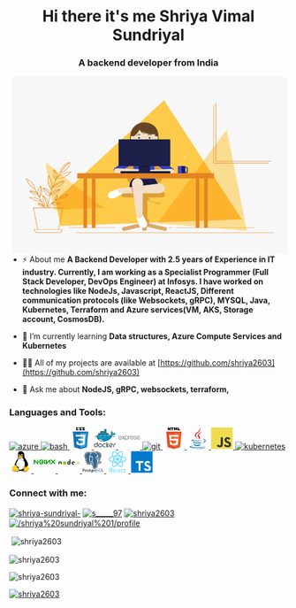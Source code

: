 <h1 align="center">Hi there it's me Shriya Vimal Sundriyal</h1>
<h3 align="center">A backend developer from India</h3>

 <img align="right" alt="GIF" src="https://raw.githubusercontent.com/shriya2603/shriya2603/main/code.gif" width="500" height="320" />

- ⚡ About me **A Backend Developer with 2.5 years of Experience in IT industry. Currently, I am working as a Specialist Programmer (Full Stack Developer, DevOps Engineer) at Infosys. I have worked on technologies like NodeJs, Javascript, ReactJS, Different communication protocols (like Websockets, gRPC), MYSQL,  Java, Kubernetes, Terraform and Azure services(VM, AKS, Storage account, CosmosDB).**

- 🌱 I’m currently learning **Data structures, Azure Compute Services and Kubernetes**

- 👨‍💻 All of my projects are available at [https://github.com/shriya2603](https://github.com/shriya2603)

- 💬 Ask me about **NodeJS, gRPC, websockets, terraform,**

<h3 align="left">Languages and Tools:</h3>
<p align="left"> <a href="https://azure.microsoft.com/en-in/" target="_blank"> <img src="https://www.vectorlogo.zone/logos/microsoft_azure/microsoft_azure-icon.svg" alt="azure" width="40" height="40"/> </a> <a href="https://www.gnu.org/software/bash/" target="_blank"> <img src="https://www.vectorlogo.zone/logos/gnu_bash/gnu_bash-icon.svg" alt="bash" width="40" height="40"/> </a> <a href="https://www.w3schools.com/css/" target="_blank"> <img src="https://raw.githubusercontent.com/devicons/devicon/master/icons/css3/css3-original-wordmark.svg" alt="css3" width="40" height="40"/> </a> <a href="https://www.docker.com/" target="_blank"> <img src="https://raw.githubusercontent.com/devicons/devicon/master/icons/docker/docker-original-wordmark.svg" alt="docker" width="40" height="40"/> </a> <a href="https://expressjs.com" target="_blank"> <img src="https://raw.githubusercontent.com/devicons/devicon/master/icons/express/express-original-wordmark.svg" alt="express" width="40" height="40"/> </a> <a href="https://git-scm.com/" target="_blank"> <img src="https://www.vectorlogo.zone/logos/git-scm/git-scm-icon.svg" alt="git" width="40" height="40"/> </a> <a href="https://www.w3.org/html/" target="_blank"> <img src="https://raw.githubusercontent.com/devicons/devicon/master/icons/html5/html5-original-wordmark.svg" alt="html5" width="40" height="40"/> </a> <a href="https://www.java.com" target="_blank"> <img src="https://raw.githubusercontent.com/devicons/devicon/master/icons/java/java-original.svg" alt="java" width="40" height="40"/> </a> <a href="https://developer.mozilla.org/en-US/docs/Web/JavaScript" target="_blank"> <img src="https://raw.githubusercontent.com/devicons/devicon/master/icons/javascript/javascript-original.svg" alt="javascript" width="40" height="40"/> </a> <a href="https://kubernetes.io" target="_blank"> <img src="https://www.vectorlogo.zone/logos/kubernetes/kubernetes-icon.svg" alt="kubernetes" width="40" height="40"/> </a> <a href="https://www.linux.org/" target="_blank"> <img src="https://raw.githubusercontent.com/devicons/devicon/master/icons/linux/linux-original.svg" alt="linux" width="40" height="40"/> </a> <a href="https://www.nginx.com" target="_blank"> <img src="https://raw.githubusercontent.com/devicons/devicon/master/icons/nginx/nginx-original.svg" alt="nginx" width="40" height="40"/> </a> <a href="https://nodejs.org" target="_blank"> <img src="https://raw.githubusercontent.com/devicons/devicon/master/icons/nodejs/nodejs-original-wordmark.svg" alt="nodejs" width="40" height="40"/> </a> <a href="https://www.postgresql.org" target="_blank"> <img src="https://raw.githubusercontent.com/devicons/devicon/master/icons/postgresql/postgresql-original-wordmark.svg" alt="postgresql" width="40" height="40"/> </a> <a href="https://reactjs.org/" target="_blank"> <img src="https://raw.githubusercontent.com/devicons/devicon/master/icons/react/react-original-wordmark.svg" alt="react" width="40" height="40"/> </a> <a href="https://www.typescriptlang.org/" target="_blank"> <img src="https://raw.githubusercontent.com/devicons/devicon/master/icons/typescript/typescript-original.svg" alt="typescript" width="40" height="40"/> </a> </p>

<h3 align="left">Connect with me:</h3>
<p align="left">
<a href="https://linkedin.com/in/shriya-sundriyal-" target="blank"><img align="center" src="https://raw.githubusercontent.com/rahuldkjain/github-profile-readme-generator/master/src/images/icons/Social/linked-in-alt.svg" alt="shriya-sundriyal-" height="30" width="40" /></a>
<a href="https://www.hackerrank.com/s_____97" target="blank"><img align="center" src="https://raw.githubusercontent.com/rahuldkjain/github-profile-readme-generator/master/src/images/icons/Social/hackerrank.svg" alt="s_____97" height="30" width="40" /></a>
<a href="https://www.leetcode.com/shriya2603" target="blank"><img align="center" src="https://raw.githubusercontent.com/rahuldkjain/github-profile-readme-generator/master/src/images/icons/Social/leet-code.svg" alt="shriya2603" height="30" width="40" /></a>
<a href="https://auth.geeksforgeeks.org/user//shriya%20sundriyal%201/profile" target="blank"><img align="center" src="https://raw.githubusercontent.com/rahuldkjain/github-profile-readme-generator/master/src/images/icons/Social/geeks-for-geeks.svg" alt="/shriya%20sundriyal%201/profile" height="30" width="40" /></a>
</p>

<p>&nbsp;<img align="center" src="https://github-readme-stats.vercel.app/api?username=shriya2603&show_icons=true&locale=en" alt="shriya2603" /></p>

<p><img align="center" src="https://github-readme-streak-stats.herokuapp.com/?user=shriya2603&" alt="shriya2603" /></p>

<p align="left"> <img src="https://komarev.com/ghpvc/?username=shriya2603&label=Profile%20views&color=0e75b6&style=flat" alt="shriya2603" /> </p>

<p align="left"> <a href="https://github.com/ryo-ma/github-profile-trophy"><img src="https://github-profile-trophy.vercel.app/?username=shriya2603" alt="shriya2603" /></a> </p>

